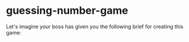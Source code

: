 # guessing-number-game
Let's imagine your boss has given you the following brief for creating this game:
